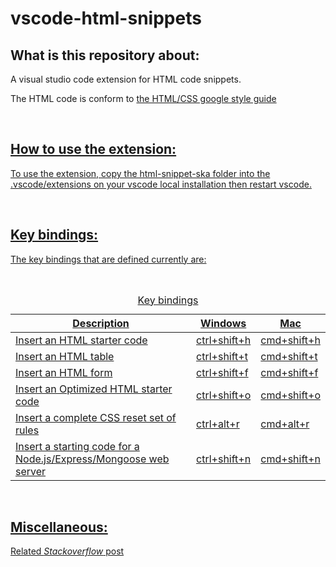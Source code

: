 # vscode-html-snippets

<h2>What is this repository about:</h2>
<p>A visual studio code extension for HTML code snippets.</p>
<p>The HTML code is conform to <a href="https://google.github.io/styleguide/htmlcssguide.html">the HTML/CSS google style guide</p>
<br>

<h2>How to use the extension:</h2>
<p>To use the extension, copy the html-snippet-ska folder into the .vscode/extensions on your vscode local installation then restart vscode.</p>
<br>

<h2>Key bindings:</h2>
<p>The key bindings that are defined currently are:</p>
<br>
 <table>
   <caption>Key bindings</caption>
  <thead>
    <tr>
      <th>Description
      <th>Windows
      <th>Mac
  <tbody>
    <tr>
      <td>Insert an HTML starter code
      <td>ctrl+shift+h
      <td>cmd+shift+h
    <tr>
      <td>Insert an HTML table
      <td>ctrl+shift+t
      <td>cmd+shift+t
    <tr>
      <td>Insert an HTML form
      <td>ctrl+shift+f
      <td>cmd+shift+f
    <tr>
      <td>Insert an Optimized HTML starter code
      <td>ctrl+shift+o
      <td>cmd+shift+o
    <tr>
      <td>Insert a complete CSS reset set of rules
      <td>ctrl+alt+r
      <td>cmd+alt+r
    <tr>
      <td>Insert a starting code for a Node.js/Express/Mongoose web server
      <td>ctrl+shift+n
      <td>cmd+shift+n
</table>   
<br>

<h2>Miscellaneous:</h2>
<p><a href="https://stackoverflow.com/questions/73752843/adding-a-description-to-a-keybinding-in-a-vscode-extension">Related <em>Stackoverflow</em> post</p>
<br>
